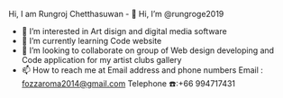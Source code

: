 Hi, I am Rungroj Chetthasuwan - 👋 Hi, I’m @rungroge2019
- 👀 I’m interested in Art disign and digital media software
- 🌱 I’m currently learning Code website
- 💞️ I’m looking to collaborate on group of Web design developing and Code application for my artist clubs gallery
- 📫 How to reach me at Email address and phone numbers
Email : fozzaroma2014@gmail.com
Telephone ☎️:+66 994717431


<!---
rungroge2019/rungroge2019 is a ✨ special ✨ repository because its `README.md` (this file) appears on your GitHub profile.
You can click the Preview link to take a look at your changes.
--->
